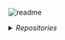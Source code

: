 ![readme](https://github.com/jepeake/jepeake/assets/59978422/0a1ae556-bd41-4ba5-ae5a-07e9948a1f27)

<details>
<summary><i>Repositories</i></summary>

<br>

| <i>Repository</i> | <i>Description</i> |
|--------------------|--------------------|
| <i>[Architectural Exploration](https://github.com/jepeake/arch-exploration)</i> | <i> Microarchitectural Exploration with Splay Trees & SimpleScalar. </i>|
| <i>[Neural Network for Regression](https://github.com/jepeake/NN-For-Regression)</i> | <i> A NN Mini-Library & NN Regressor Model to Estimate Housing Prices. </i>|
| <i>[Decision Tree Classifier](https://github.com/jepeake/Decision-Tree-Classifier)</i> | <i> Implementation of a Decision Tree Classifier to Determine Location based on Signal Strength.</i>|
| <i>[C-to-RISCV Compiler](https://github.com/jepeake/C-to-RISCV-Compiler)</i> | <i>C to RISC-V Compiler Implemented with C++, Lex, & Bison</i> |
| <i>[RISC-V CPU](https://github.com/jepeake/RISCV-CPU)</i> | <i> RISC-V CPU Implemented in SystemVerilog & Verified with C++/Verilator </i>|
| <i>[Pathfinder](https://github.com/jepeake/pathfinding-robot)</i> | <i> Autonomous Pathfinder Robot to Navigate, Map & Find Shortest Path through a Maze. </i>|
| <i>[Imperial EIE Notes](https://github.com/jepeake/Imperial-EIE-Notes)</i> | <i> Notes from Imperial College EIE 3rd Year Course. </i>|
| <i>[Neetcode 150 Solutions](https://github.com/jepeake/Neetcode-150-Solutions)</i> | <i> My Solutions to the Neetcode 150 - a popular set of Leetcode Questions. </i>|
| <i>[Portfolio Webpage](https://github.com/jepeake/jepeake.github.io)</i> | <i> Personal Portfolio Webpage. </i>|
| <i>[Manticore Review](https://github.com/jepeake/Manticore-Review)</i> | <i> Review of Manticore: Hardware-Accelerated RTL Simulation with Static Bulk-Synchronous Parallelism </i>|

</details>
